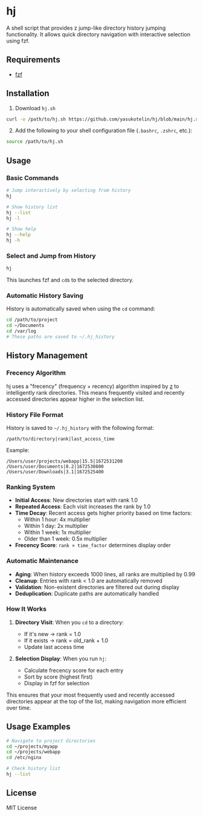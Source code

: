 # hj

A shell script that provides z jump-like directory history jumping functionality. 
It allows quick directory navigation with interactive selection using fzf.

## Requirements

- [fzf](https://github.com/junegunn/fzf)

## Installation

1. Download `hj.sh`

```bash
curl -o /path/to/hj.sh https://github.com/yasukotelin/hj/blob/main/hj.sh
```

2. Add the following to your shell configuration file (`.bashrc`, `.zshrc`, etc.):

```bash
source /path/to/hj.sh
```

## Usage

### Basic Commands

```bash
# Jump interactively by selecting from history
hj

# Show history list
hj --list
hj -l

# Show help
hj --help
hj -h
```

### Select and Jump from History

```bash
hj
```

This launches fzf and `cd`s to the selected directory.

### Automatic History Saving

History is automatically saved when using the `cd` command:

```bash
cd /path/to/project
cd ~/Documents
cd /var/log
# These paths are saved to ~/.hj_history
```

## History Management

### Frecency Algorithm

hj uses a "frecency" (frequency + recency) algorithm inspired by [z](https://github.com/rupa/z) to intelligently rank directories. This means frequently visited and recently accessed directories appear higher in the selection list.

### History File Format

History is saved to `~/.hj_history` with the following format:

```
/path/to/directory|rank|last_access_time
```

Example:
```
/Users/user/projects/webapp|15.5|1672531200
/Users/user/Documents|8.2|1672530800
/Users/user/Downloads|3.1|1672525400
```

### Ranking System

- **Initial Access**: New directories start with rank 1.0
- **Repeated Access**: Each visit increases the rank by 1.0
- **Time Decay**: Recent access gets higher priority based on time factors:
  - Within 1 hour: 4x multiplier
  - Within 1 day: 2x multiplier  
  - Within 1 week: 1x multiplier
  - Older than 1 week: 0.5x multiplier
- **Frecency Score**: `rank × time_factor` determines display order

### Automatic Maintenance

- **Aging**: When history exceeds 1000 lines, all ranks are multiplied by 0.99
- **Cleanup**: Entries with rank < 1.0 are automatically removed
- **Validation**: Non-existent directories are filtered out during display
- **Deduplication**: Duplicate paths are automatically handled

### How It Works

1. **Directory Visit**: When you `cd` to a directory:
   - If it's new → rank = 1.0
   - If it exists → rank = old_rank + 1.0
   - Update last access time

2. **Selection Display**: When you run `hj`:
   - Calculate frecency score for each entry
   - Sort by score (highest first)
   - Display in fzf for selection

This ensures that your most frequently used and recently accessed directories appear at the top of the list, making navigation more efficient over time.

## Usage Examples

```bash
# Navigate to project directories
cd ~/projects/myapp
cd ~/projects/webapp
cd /etc/nginx

# Check history list
hj --list
```

## License

MIT License

